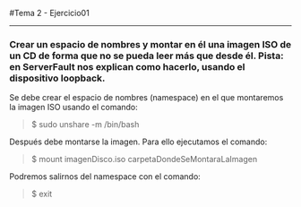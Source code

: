 #Tema 2 - Ejercicio01
- - -
### **Crear un espacio de nombres y montar en él una imagen ISO de un CD de forma que no se pueda leer más que desde él. Pista: en ServerFault nos explican como hacerlo, usando el dispositivo loopback.**

Se debe crear el espacio de nombres (namespace) en el que montaremos la imagen ISO usando el comando:

> $ sudo unshare -m /bin/bash

Después debe montarse la imagen. Para ello ejecutamos el comando:

> $ mount imagenDisco.iso carpetaDondeSeMontaraLaImagen

Podremos salirnos del namespace con el comando:

> $ exit
